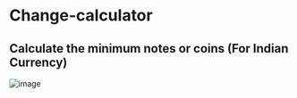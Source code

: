 # Change-calculator
Calculate the minimum notes or coins (For Indian Currency)
---
![image](https://user-images.githubusercontent.com/116185635/197344518-9478731f-2384-429e-8677-cf76c2d9ea7b.png)

